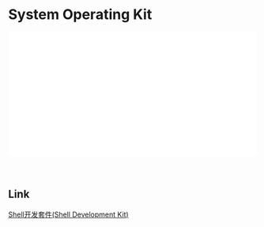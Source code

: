 # System Operating Kit

![gdk](./favicon.svg?description=1&language=1&pattern=Floating%20Cogs&theme=Light)

<br/>



## Link
[Shell开发套件(Shell Development Kit)](https://github.com/hollson/sdk)
